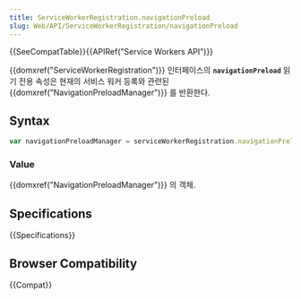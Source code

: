 ```yaml
---
title: ServiceWorkerRegistration.navigationPreload
slug: Web/API/ServiceWorkerRegistration/navigationPreload
---
```


{{SeeCompatTable}}{{APIRef("Service Workers API")}}

{{domxref("ServiceWorkerRegistration")}} 인터페이스의 **`navigationPreload`** 읽기 전용 속성은 현재의 서비스 워커 등록와 관련된 {{domxref("NavigationPreloadManager")}} 를 반환한다.

## Syntax

```js
var navigationPreloadManager = serviceWorkerRegistration.navigationPreload
```

### Value

{{domxref("NavigationPreloadManager")}} 의 객체.

## Specifications

{{Specifications}}

## Browser Compatibility

{{Compat}}
